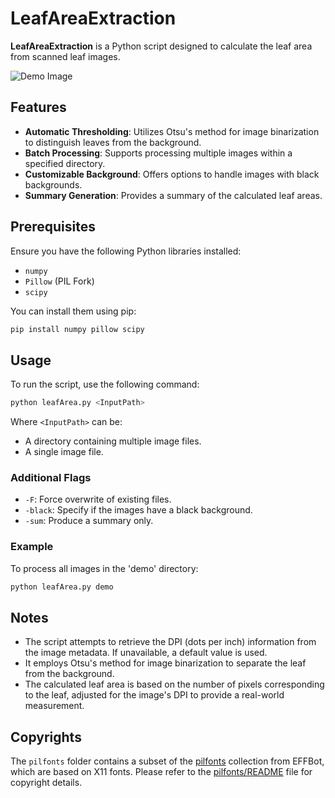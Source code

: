 # LeafAreaExtraction

**LeafAreaExtraction** is a Python script designed to calculate the leaf area from scanned leaf images.

![Demo Image](doc/demo.jpg)

## Features

- **Automatic Thresholding**: Utilizes Otsu's method for image binarization to distinguish leaves from the background.
- **Batch Processing**: Supports processing multiple images within a specified directory.
- **Customizable Background**: Offers options to handle images with black backgrounds.
- **Summary Generation**: Provides a summary of the calculated leaf areas.

## Prerequisites

Ensure you have the following Python libraries installed:

- `numpy`
- `Pillow` (PIL Fork)
- `scipy`

You can install them using pip:

```bash
pip install numpy pillow scipy
```

## Usage

To run the script, use the following command:

```bash
python leafArea.py <InputPath>
```

Where `<InputPath>` can be:

- A directory containing multiple image files.
- A single image file.

### Additional Flags

- `-F`: Force overwrite of existing files.
- `-black`: Specify if the images have a black background.
- `-sum`: Produce a summary only.

### Example

To process all images in the 'demo' directory:

```bash
python leafArea.py demo
```

## Notes

- The script attempts to retrieve the DPI (dots per inch) information from the image metadata. If unavailable, a default value is used.
- It employs Otsu's method for image binarization to separate the leaf from the background.
- The calculated leaf area is based on the number of pixels corresponding to the leaf, adjusted for the image's DPI to provide a real-world measurement.

## Copyrights

The `pilfonts` folder contains a subset of the [pilfonts](http://effbot.org/downloads#pilfonts) collection from EFFBot, which are based on X11 fonts. Please refer to the [pilfonts/README](LeafArea/pilfonts/README) file for copyright details.
